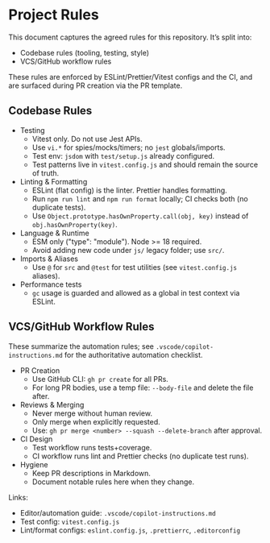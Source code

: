 # Project Rules

This document captures the agreed rules for this repository. It’s split into:
- Codebase rules (tooling, testing, style)
- VCS/GitHub workflow rules

These rules are enforced by ESLint/Prettier/Vitest configs and the CI, and are surfaced during PR creation via the PR template.

## Codebase Rules

- Testing
  - Vitest only. Do not use Jest APIs.
  - Use `vi.*` for spies/mocks/timers; no `jest` globals/imports.
  - Test env: `jsdom` with `test/setup.js` already configured.
  - Test patterns live in `vitest.config.js` and should remain the source of truth.
- Linting & Formatting
  - ESLint (flat config) is the linter. Prettier handles formatting.
  - Run `npm run lint` and `npm run format` locally; CI checks both (no duplicate tests).
  - Use `Object.prototype.hasOwnProperty.call(obj, key)` instead of `obj.hasOwnProperty(key)`.
- Language & Runtime
  - ESM only ("type": "module"). Node >= 18 required.
  - Avoid adding new code under `js/` legacy folder; use `src/`.
- Imports & Aliases
  - Use `@` for `src` and `@test` for test utilities (see `vitest.config.js` aliases).
- Performance tests
  - `gc` usage is guarded and allowed as a global in test context via ESLint.

## VCS/GitHub Workflow Rules

These summarize the automation rules; see `.vscode/copilot-instructions.md` for the authoritative automation checklist.

- PR Creation
  - Use GitHub CLI: `gh pr create` for all PRs.
  - For long PR bodies, use a temp file: `--body-file` and delete the file after.
- Reviews & Merging
  - Never merge without human review.
  - Only merge when explicitly requested.
  - Use: `gh pr merge <number> --squash --delete-branch` after approval.
- CI Design
  - Test workflow runs tests+coverage.
  - CI workflow runs lint and Prettier checks (no duplicate test runs).
- Hygiene
  - Keep PR descriptions in Markdown.
  - Document notable rules here when they change.

Links:
- Editor/automation guide: `.vscode/copilot-instructions.md`
- Test config: `vitest.config.js`
- Lint/format configs: `eslint.config.js`, `.prettierrc`, `.editorconfig`

